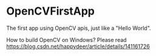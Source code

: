 # OpenCVFirstApp
The first app using OpenCV apis, just like a "Hello World".

How to build OpenCV on Windows? Please read https://blog.csdn.net/happydeer/article/details/141161726
